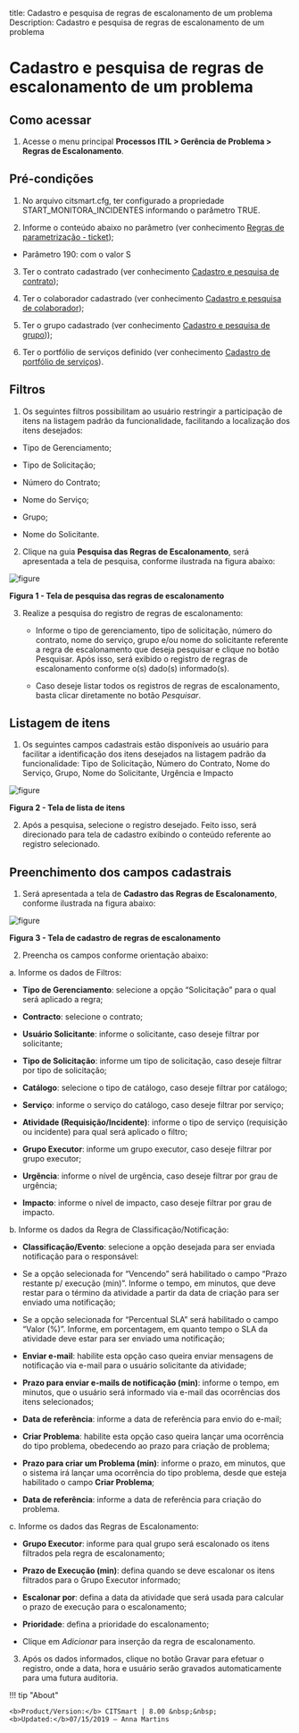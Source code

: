 title: Cadastro e pesquisa de regras de escalonamento de um problema
Description: Cadastro e pesquisa de regras de escalonamento de um problema

# Cadastro e pesquisa de regras de escalonamento de um problema

Como acessar
-------------

1.  Acesse o menu principal **Processos ITIL  > Gerência de Problema > Regras de Escalonamento**.

Pré-condições
-------------

1.  No arquivo citsmart.cfg, ter configurado a propriedade START_MONITORA_INCIDENTES informando o parâmetro TRUE.

2.  Informe o conteúdo abaixo no parâmetro (ver conhecimento [Regras de parametrização - ticket][1]);

   -   Parâmetro 190: com o valor S

3.  Ter o contrato cadastrado (ver conhecimento [Cadastro e pesquisa de contrato][2]);

4.  Ter o colaborador cadastrado (ver conhecimento [Cadastro e pesquisa de colaborador][3]);

5.  Ter o grupo cadastrado (ver conhecimento [Cadastro e pesquisa de grupo][4]));

6.  Ter o portfólio de serviços definido (ver conhecimento [Cadastro de portfólio de serviços][5]).

Filtros
-------

1.  Os seguintes filtros possibilitam ao usuário restringir a participação de itens na listagem padrão da funcionalidade, facilitando a localização dos itens desejados:

   -   Tipo de Gerenciamento;

   -   Tipo de Solicitação;

   -   Número do Contrato;

   -   Nome do Serviço;

   -   Grupo;

   -   Nome do Solicitante.

2.  Clique na guia **Pesquisa das Regras de Escalonamento**, será apresentada a tela de pesquisa, conforme ilustrada na figura abaixo:

   ![figure](images/escalation-1.png)
   
   **Figura 1 - Tela de pesquisa das regras de escalonamento**

3.  Realize a pesquisa do registro de regras de escalonamento:

    -   Informe o tipo de gerenciamento, tipo de solicitação, número do contrato, nome do serviço, grupo e/ou nome do solicitante referente a regra de escalonamento que deseja pesquisar e clique no botão Pesquisar. Após isso, será exibido o registro de regras de escalonamento conforme o(s) dado(s) informado(s).

    -   Caso deseje listar todos os registros de regras de escalonamento, basta clicar diretamente no botão *Pesquisar*.

Listagem de itens
---------------

1.  Os seguintes campos cadastrais estão disponíveis ao usuário para facilitar a identificação dos itens desejados na listagem padrão da funcionalidade: Tipo de Solicitação, Número do Contrato, Nome do Serviço, Grupo, Nome do Solicitante, Urgência e Impacto

   ![figure](images/escalation-2.png)
   
   **Figura 2 - Tela de lista de itens**

2.  Após a pesquisa, selecione o registro desejado. Feito isso, será direcionado para tela de cadastro exibindo o conteúdo referente ao registro selecionado.

Preenchimento dos campos cadastrais
----------------------------------

1.  Será apresentada a tela de **Cadastro das Regras de Escalonamento**, conforme ilustrada na figura abaixo:

   ![figure](images/escalation-3.png)
   
   **Figura 3 - Tela de cadastro de regras de escalonamento**

2.  Preencha os campos conforme orientação abaixo:

   a. Informe os dados de Filtros:

   - **Tipo de Gerenciamento**: selecione a opção “Solicitação” para o qual será aplicado a regra;

   - **Contracto**: selecione o contrato;

   - **Usuário Solicitante**: informe o solicitante, caso deseje filtrar por solicitante;

   - **Tipo de Solicitação**: informe um tipo de solicitação, caso deseje filtrar por tipo de solicitação;

   - **Catálogo**: selecione o tipo de catálogo, caso deseje filtrar por catálogo;

   - **Serviço**: informe o serviço do catálogo, caso deseje filtrar por serviço;

   - **Atividade (Requisição/Incidente)**: informe o tipo de serviço (requisição ou incidente) para qual será aplicado o filtro;

   - **Grupo Executor**: informe um grupo executor, caso deseje filtrar por grupo executor;

   - **Urgência**: informe o nível de urgência, caso deseje filtrar por grau de urgência;

   - **Impacto**: informe o nível de impacto, caso deseje filtrar por grau de impacto.

   b.  Informe os dados da Regra de Classificação/Notificação:

   - **Classificação/Evento**: selecione a opção desejada para ser enviada notificação para o responsável:

   - Se a opção selecionada for “Vencendo” será habilitado o campo “Prazo restante p/ execução (min)”. Informe o tempo, em minutos, que deve restar para o término da atividade a partir da data de criação para ser enviado uma notificação;

   - Se a opção selecionada for “Percentual SLA” será habilitado o campo “Valor (%)”. Informe, em porcentagem, em quanto tempo o SLA da atividade deve estar para ser enviado uma notificação;

   - **Enviar e-mail**: habilite esta opção caso queira enviar mensagens de notificação via e-mail para o usuário solicitante da atividade;

   - **Prazo para enviar e-mails de notificação (min)**: informe o tempo, em minutos, que o usuário será informado via e-mail das ocorrências dos itens selecionados;

   - **Data de referência**: informe a data de referência para envio do e-mail;

   - **Criar Problema**: habilite esta opção caso queira lançar uma ocorrência do tipo problema, obedecendo ao prazo para criação de problema;

   - **Prazo para criar um Problema (min)**: informe o prazo, em minutos, que o sistema irá lançar uma ocorrência do tipo problema, desde que esteja habilitado o campo **Criar Problema**;

   - **Data de referência**: informe a data de referência para criação do problema.

   c. Informe os dados das Regras de Escalonamento:

   - **Grupo Executor**: informe para qual grupo será escalonado os itens filtrados pela regra de escalonamento;

   - **Prazo de Execução (min)**: defina quando se deve escalonar os itens filtrados para o Grupo Executor informado;

   - **Escalonar por**: defina a data da atividade que será usada para calcular o prazo de execução para o escalonamento;

   - **Prioridade**: defina a prioridade do escalonamento;

   - Clique em *Adicionar* para inserção da regra de escalonamento.

3.  Após os dados informados, clique no botão Gravar para efetuar o registro, onde a data, hora e usuário serão gravados automaticamente para uma futura auditoria.

[1]:/pt-br/citsmart-platform-7/plataform-administration/parameters-list/parametrizaion-ticket.html
[2]:/pt-br/citsmart-platform-7/additional-features/contract-management/use/register-contract.html
[3]:/pt-br/citsmart-platform-7/initial-settings/access-settings/user/employee.html
[4]:/pt-br/citsmart-platform-7/initial-settings/access-settings/user/group.html
[5]:/pt-br/citsmart-platform-7/processes/portfolio-and-catalog/register.html


!!! tip "About"

    <b>Product/Version:</b> CITSmart | 8.00 &nbsp;&nbsp;
    <b>Updated:</b>07/15/2019 – Anna Martins
